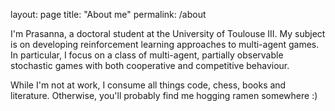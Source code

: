 layout: page
title: "About me"
permalink: /about

I'm Prasanna, a doctoral student at the University of Toulouse III. My subject is on developing reinforcement learning approaches to multi-agent games. In particular, I focus on a class of multi-agent, partially observable stochastic games with both cooperative and competitive behaviour.

While I'm not at work, I consume all things code, chess, books and literature. Otherwise, you'll probably find me hogging ramen somewhere :)
